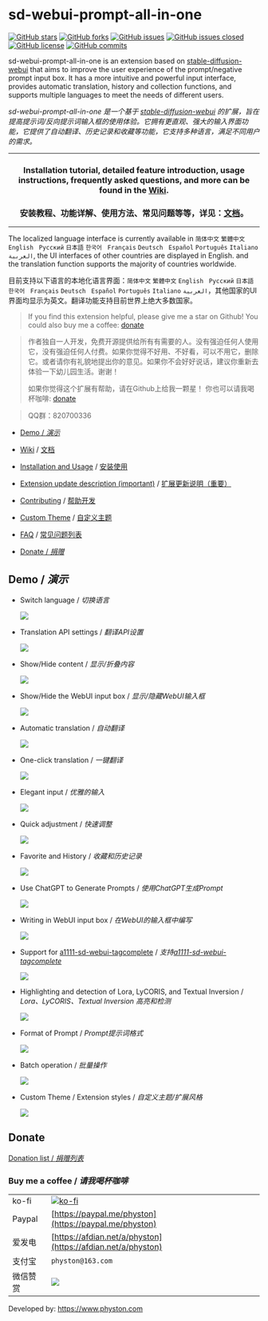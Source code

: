 # sd-webui-prompt-all-in-one

[![GitHub stars](https://img.shields.io/github/stars/Physton/sd-webui-prompt-all-in-one?style=plastic)](https://github.com/Physton/sd-webui-prompt-all-in-one/stargazers)
[![GitHub forks](https://img.shields.io/github/forks/Physton/sd-webui-prompt-all-in-one?style=plastic)](https://github.com/Physton/sd-webui-prompt-all-in-one/network/members)
[![GitHub issues](https://img.shields.io/github/issues/Physton/sd-webui-prompt-all-in-one?style=plastic)](https://github.com/Physton/sd-webui-prompt-all-in-one/issues)
[![GitHub issues closed](https://img.shields.io/github/issues-closed/Physton/sd-webui-prompt-all-in-one?style=plastic)](https://github.com/Physton/sd-webui-prompt-all-in-one/issues?q=is%3Aissue+is%3Aclosed)
[![GitHub license](https://img.shields.io/github/license/Physton/sd-webui-prompt-all-in-one?style=plastic)](https://github.com/Physton/sd-webui-prompt-all-in-one/blob/master/LICENSE.md)
[![GitHub commits](https://img.shields.io/github/last-commit/Physton/sd-webui-prompt-all-in-one?style=plastic)](https://github.com/Physton/sd-webui-prompt-all-in-one/commits/main)

sd-webui-prompt-all-in-one is an extension based on [stable-diffusion-webui](https://github.com/AUTOMATIC1111/stable-diffusion-webui) that aims to improve the user experience of the prompt/negative prompt input box. It has a more intuitive and powerful input interface, provides automatic translation, history and collection functions, and supports multiple languages to meet the needs of different users.

*sd-webui-prompt-all-in-one 是一个基于 [stable-diffusion-webui](https://github.com/AUTOMATIC1111/stable-diffusion-webui) 的扩展，旨在提高提示词/反向提示词输入框的使用体验。它拥有更直观、强大的输入界面功能，它提供了自动翻译、历史记录和收藏等功能，它支持多种语言，满足不同用户的需求。*

---

<div align="center">

### Installation tutorial, detailed feature introduction, usage instructions, frequently asked questions, and more can be found in the [Wiki](https://github.com/Physton/sd-webui-prompt-all-in-one/wiki#english).

### 安装教程、功能详解、使用方法、常见问题等等，详见：[文档](https://github.com/Physton/sd-webui-prompt-all-in-one/wiki#简体中文)。

</div>

---

The localized language interface is currently available in `简体中文` `繁體中文` `English` ` Русский` `日本語` `한국어` ` Français` `Deutsch` ` Español` `Português` `Italiano` `العربية`,
the UI interfaces of other countries are displayed in English. and the translation function supports the majority of countries worldwide.

目前支持以下语言的本地化语言界面：`简体中文` `繁體中文` `English` ` Русский` `日本語` `한국어` ` Français` `Deutsch` ` Español` `Português` `Italiano` `العربية`，其他国家的UI界面均显示为英文。翻译功能支持目前世界上绝大多数国家。


> If you find this extension helpful, please give me a star on Github!
> You could also buy me a coffee: [donate](#donate)

> 作者独自一人开发，免费开源提供给所有有需要的人。没有强迫任何人使用它，没有强迫任何人付费。如果你觉得不好用、不好看，可以不用它，删除它。或者请你有礼貌地提出你的意见。如果你不会好好说话，建议你重新去体验一下幼儿园生活。谢谢！
>
> 如果你觉得这个扩展有帮助，请在Github上给我一颗星！
> 你也可以请我喝杯咖啡: [donate](#donate)

> QQ群：820700336

- [Demo / *演示*](#demo--演示)

- [Wiki](https://github.com/Physton/sd-webui-prompt-all-in-one/wiki#english) / [文档](https://github.com/Physton/sd-webui-prompt-all-in-one/wiki#简体中文)

- [Installation and Usage](https://github.com/Physton/sd-webui-prompt-all-in-one/wiki/01.Installation#english) / [安装使用](https://github.com/Physton/sd-webui-prompt-all-in-one/wiki/01.Installation#简体中文)

- [Extension update description (important)](https://github.com/Physton/sd-webui-prompt-all-in-one/wiki/31.ExtensionUpdateDescription#english) / [扩展更新说明（重要）](https://github.com/Physton/sd-webui-prompt-all-in-one/wiki/31.ExtensionUpdateDescription#简体中文)

- [Contributing](https://github.com/Physton/sd-webui-prompt-all-in-one/wiki/32.Contributing#english) / [帮助开发](https://github.com/Physton/sd-webui-prompt-all-in-one/wiki/32.Contributing#简体中文)

- [Custom Theme](https://github.com/Physton/sd-webui-prompt-all-in-one/wiki/32.Contributing#custom-theme) / [自定义主题](https://github.com/Physton/sd-webui-prompt-all-in-one/wiki/32.Contributing#自定义主题)

- [FAQ](https://github.com/Physton/sd-webui-prompt-all-in-one/wiki/40.FAQ#english) / [常见问题列表](https://github.com/Physton/sd-webui-prompt-all-in-one/wiki/40.FAQ#简体中文)

- [Donate / *捐赠*](#Donate)

## Demo / *演示*

- Switch language / *切换语言*

  ![](https://s1.imagehub.cc/images/2023/06/06/demo.switch_language.gif)


- Translation API settings / *翻译API设置*

  ![](https://s1.imagehub.cc/images/2023/06/06/demo.translate_setting.gif)

- Show/Hide content / *显示/折叠内容*

  ![](https://s1.imagehub.cc/images/2023/06/06/demo.fold.gif)

- Show/Hide the WebUI input box / *显示/隐藏WebUI输入框*

  ![](https://s1.imagehub.cc/images/2023/06/06/demo.show_input.gif)

- Automatic translation / *自动翻译*

  ![](https://s1.imagehub.cc/images/2023/06/06/demo.auto_translate.gif)

- One-click translation / *一键翻译*

  ![](https://s1.imagehub.cc/images/2023/06/06/demo.translate.gif)

- Elegant input / *优雅的输入*

  ![](https://s1.imagehub.cc/images/2023/06/06/demo.elegant_input.gif)

- Quick adjustment / *快速调整*

  ![](https://s1.imagehub.cc/images/2023/06/06/demo.quick_adjust.gif)

- Favorite and History / *收藏和历史记录*

  ![](https://s1.imagehub.cc/images/2023/06/06/demo.history_favorite.gif)

- Use ChatGPT to Generate Prompts / *使用ChatGPT生成Prompt*

  ![](https://s1.imagehub.cc/images/2023/06/06/demo.chatgpt.gif)

- Writing in WebUI input box / *在WebUI的输入框中编写*

  ![](https://s1.imagehub.cc/images/2023/06/06/demo.writing_webui.gif)

- Support for [a1111-sd-webui-tagcomplete](https://github.com/DominikDoom/a1111-sd-webui-tagcomplete) / *支持[a1111-sd-webui-tagcomplete](https://github.com/DominikDoom/a1111-sd-webui-tagcomplete)*

  ![](https://s1.imagehub.cc/images/2023/06/06/demo.tagcomplete.gif)

- Highlighting and detection of Lora, LyCORIS, and Textual Inversion / *Lora、LyCORIS、Textual Inversion 高亮和检测*

  ![](https://s1.imagehub.cc/images/2023/06/06/demo.keyword_detection.gif)

- Format of Prompt / *Prompt提示词格式*

  ![](https://s1.imagehub.cc/images/2023/06/06/demo.prompt_format.gif)

- Batch operation / *批量操作*

  ![](https://s1.imagehub.cc/images/2023/06/06/demo.batch_operation.gif)

- Custom Theme / Extension styles / *自定义主题/扩展风格*

  ![](https://s1.imagehub.cc/images/2023/06/06/demo.custom_theme.gif)


## Donate

[Donation list / *捐赠列表*](https://github.com/Physton/sd-webui-prompt-all-in-one/wiki/50.Donate#donation-list--捐赠列表)

### Buy me a coffee / *请我喝杯咖啡*

|        |                                                                                  |
|--------|----------------------------------------------------------------------------------|
| ko-fi  | [![ko-fi](https://ko-fi.com/img/githubbutton_sm.svg)](https://ko-fi.com/physton) |
| Paypal | [https://paypal.me/physton](https://paypal.me/physton)                           |
| 爱发电    | [https://afdian.net/a/physton](https://afdian.net/a/physton)                     |
| 支付宝    | `physton@163.com`                                                                |
| 微信赞赏   | ![](https://s1.imagehub.cc/images/2023/06/06/donate-wechat.jpeg)                 |

Developed by: https://www.physton.com
